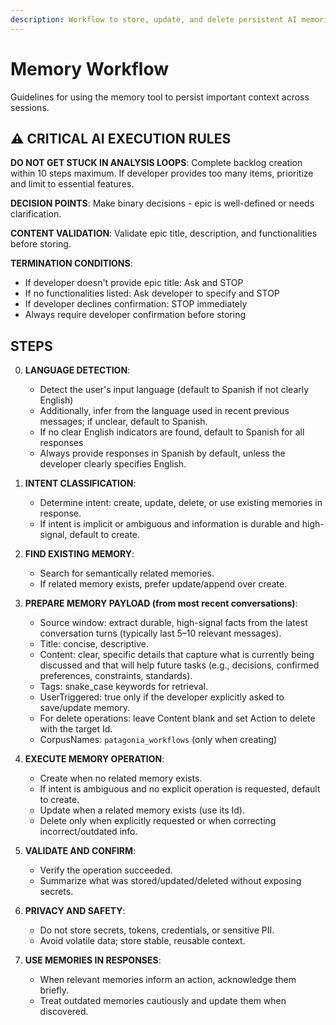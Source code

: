 ```yaml
---
description: Workflow to store, update, and delete persistent AI memories using the memory tool
---
```


# Memory Workflow

Guidelines for using the memory tool to persist important context across sessions.

## ⚠️ CRITICAL AI EXECUTION RULES

**DO NOT GET STUCK IN ANALYSIS LOOPS**: Complete backlog creation within 10 steps maximum. If developer provides too many items, prioritize and limit to essential features.

**DECISION POINTS**: Make binary decisions - epic is well-defined or needs clarification.

**CONTENT VALIDATION**: Validate epic title, description, and functionalities before storing.

**TERMINATION CONDITIONS**:

- If developer doesn't provide epic title: Ask and STOP
- If no functionalities listed: Ask developer to specify and STOP
- If developer declines confirmation: STOP immediately
- Always require developer confirmation before storing

## STEPS

0. **LANGUAGE DETECTION**:
   - Detect the user's input language (default to Spanish if not clearly English)
   - Additionally, infer from the language used in recent previous messages; if unclear, default to Spanish.
   - If no clear English indicators are found, default to Spanish for all responses
   - Always provide responses in Spanish by default, unless the developer clearly specifies English.

1. **INTENT CLASSIFICATION**:
   - Determine intent: create, update, delete, or use existing memories in response.
   - If intent is implicit or ambiguous and information is durable and high-signal, default to create.

2. **FIND EXISTING MEMORY**:
   - Search for semantically related memories.
   - If related memory exists, prefer update/append over create.

3. **PREPARE MEMORY PAYLOAD (from most recent conversations)**:
   - Source window: extract durable, high-signal facts from the latest conversation turns (typically last 5–10 relevant messages).
   - Title: concise, descriptive.
   - Content: clear, specific details that capture what is currently being discussed and that will help future tasks (e.g., decisions, confirmed preferences, constraints, standards).
   - Tags: snake_case keywords for retrieval.
   - UserTriggered: true only if the developer explicitly asked to save/update memory.
   - For delete operations: leave Content blank and set Action to delete with the target Id.
   - CorpusNames: `patagonia_workflows` (only when creating)

4. **EXECUTE MEMORY OPERATION**:
   - Create when no related memory exists.
   - If intent is ambiguous and no explicit operation is requested, default to create.
   - Update when a related memory exists (use its Id).
   - Delete only when explicitly requested or when correcting incorrect/outdated info.

5. **VALIDATE AND CONFIRM**:
   - Verify the operation succeeded.
   - Summarize what was stored/updated/deleted without exposing secrets.

6. **PRIVACY AND SAFETY**:
   - Do not store secrets, tokens, credentials, or sensitive PII.
   - Avoid volatile data; store stable, reusable context.

7. **USE MEMORIES IN RESPONSES**:
   - When relevant memories inform an action, acknowledge them briefly.
   - Treat outdated memories cautiously and update them when discovered.
